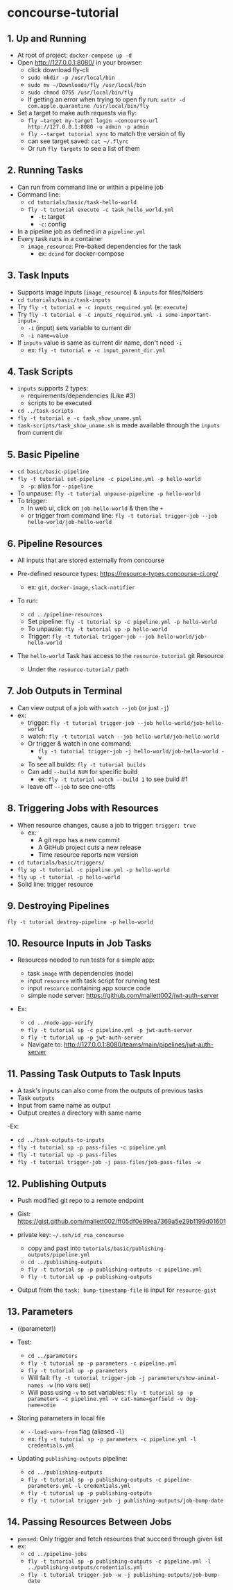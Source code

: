 # concourse-tutorial

## 1. Up and Running
- At root of project: `docker-compose up -d`
- Open http://127.0.0.1:8080/ in your browser:
    -  click download fly-cli
    - `sudo mkdir -p /usr/local/bin`
    - `sudo mv ~/Downloads/fly /usr/local/bin`
    - `sudo chmod 0755 /usr/local/bin/fly`
    - If getting an error when trying to open fly run: `xattr -d com.apple.quarantine /usr/local/bin/fly`
- Set a target to make auth requests via fly:
    - `fly —target my-target login —concourse-url http://127.0.0.1:8080 -u admin -p admin`
    - `fly --target tutorial sync` to match the version of fly
    - can see target saved: `cat ~/.flyrc`
    - Or run `fly targets` to see a list of them

## 2. Running Tasks
- Can run from command line or within a pipeline job
- Command line:
    - `cd tutorials/basic/task-hello-world`
    - `fly -t tutorial execute -c task_hello_world.yml`
        - `-t`: target
        - `-c`: config
- In a pipeline job as defined in a `pipeline.yml`
- Every task runs in a container
    - `image_resource`: Pre-baked dependencies for the task
        - ex: `dcind` for docker-compose

## 3. Task Inputs
- Supports image inputs (`image_resource`) & `inputs` for files/folders
- `cd tutorials/basic/task-inputs`
- Try `fly -t tutorial e -c inputs_required.yml` (e: `execute`)
- Try `fly -t tutorial e -c inputs_required.yml -i some-important-input=.`
    - `-i` (input) sets variable to current dir
    - `-i name=value`
- If `inputs` value is same as current dir name, don't need `-i`
    - ex: `fly -t tutorial e -c input_parent_dir.yml`

## 4. Task Scripts
- `inputs` supports 2 types:
    - requirements/dependencies (Like #3)
    - scripts to be executed
- `cd ../task-scripts`
- `fly -t tutorial e -c task_show_uname.yml`
- `task-scripts/task_show_uname.sh` is made available through the `inputs` from current dir

## 5. Basic Pipeline
- `cd basic/basic-pipeline`
- `fly -t tutorial set-pipeline -c pipeline.yml -p hello-world`
    - `-p`: alias for `--pipeline`
- To unpause: `fly -t tutorial unpause-pipeline -p hello-world`
- To trigger:
  - In web ui, click on `job-hello-world` & then the `+`
  - or trigger from command line: `fly -t tutorial trigger-job --job hello-world/job-hello-world`

## 6. Pipeline Resources
- All inputs that are stored externally from concourse
- Pre-defined resource types: https://resource-types.concourse-ci.org/
    - ex: `git`, `docker-image`, `slack-notifier`

- To run:
    - `cd ../pipeline-resources`
    - Set pipeline: `fly -t tutorial sp -c pipeline.yml -p hello-world`
    - To unpause: `fly -t tutorial up -p hello-world`
    - Trigger: `fly -t tutorial trigger-job --job hello-world/job-hello-world`

- The `hello-world` Task has access to the `resource-tutorial` git Resource
    - Under the `resource-tutorial/` path

## 7. Job Outputs in Terminal
- Can view output of a job with `watch --job` (or just `-j`)
- ex: 
    - trigger: `fly -t tutorial trigger-job --job hello-world/job-hello-world`
    - watch: `fly -t tutorial watch --job hello-world/job-hello-world`
    - Or trigger & watch in one command:
        - `fly -t tutorial trigger-job -j hello-world/job-hello-world -w`
    - To see all builds: `fly -t tutorial builds`
    - Can add `--build NUM` for specific build
        - ex: `fly -t tutorial watch --build 1` to see build #1
    - leave off `--job` to see one-offs

## 8. Triggering Jobs with Resources
- When resource changes, cause a job to trigger: `trigger: true`
    - ex:
        - A git repo has a new commit
        - A GitHub project cuts a new release
        - Time resource reports new version
- `cd tutorials/basic/triggers/`
- `fly sp -t tutorial -c pipeline.yml -p hello-world`
- `fly up -t tutorial -p hello-world`
- Solid line: trigger resource

## 9. Destroying Pipelines
`fly -t tutorial destroy-pipeline -p hello-world`

## 10. Resource Inputs in Job Tasks
- Resources needed to run tests for a simple app:
    - task `image` with dependencies (node)
    - input `resource` with task script for running test
    - input `resource` containing app source code
    - simple node server: https://github.com/mallett002/jwt-auth-server

- Ex:
    - `cd ../node-app-verify`
    - `fly -t tutorial sp -c pipeline.yml -p jwt-auth-server`
    - `fly -t tutorial up -p jwt-auth-server`
    - Navigate to: http://127.0.0.1:8080/teams/main/pipelines/jwt-auth-server
 
 ## 11. Passing Task Outputs to Task Inputs
- A task's inputs can also come from the outputs of previous tasks
- Task `outputs`
- Input from same name as output
- Output creates a directory with same name

-Ex:
   - `cd ../task-outputs-to-inputs`
   - `fly -t tutorial sp -p pass-files -c pipeline.yml`
   - `fly -t tutorial up -p pass-files`
   - `fly -t tutorial trigger-job -j pass-files/job-pass-files -w`
 
## 12. Publishing Outputs
- Push modified git repo to a remote endpoint
- Gist: https://gist.github.com/mallett002/ff05df0e99ea7369a5e29b1199d01601
- private key: `~/.ssh/id_rsa_concourse`
    - copy and past into `tutorials/basic/publishing-outputs/pipeline.yml`
    - `cd ../publishing-outputs`
    - `fly -t tutorial sp -p publishing-outputs -c pipeline.yml`
    - `fly -t tutorial up -p publishing-outputs`
    
- Output from the `task: bump-timestamp-file` is input for `resource-gist`

## 13. Parameters
- ((parameter))
- Test:
    - `cd ../parameters`
    - `fly -t tutorial sp -p parameters -c pipeline.yml`
    - `fly -t tutorial up -p parameters`
    - Will fail: `fly -t tutorial trigger-job -j parameters/show-animal-names -w` (no vars set)
    - Will pass using `-v` to set variables: `fly -t tutorial sp -p parameters -c pipeline.yml -v cat-name=garfield -v dog-name=odie`
    
- Storing parameters in local file
    - `--load-vars-from` flag (aliased `-l`)
    - ex: `fly -t tutorial sp -p parameters -c pipeline.yml -l credentials.yml`

- Updating `publishing-outputs` pipeline:
    - `cd ../publishing-outputs`
    - `fly -t tutorial sp -p publishing-outputs -c pipeline-parameters.yml -l credentials.yml`
    - `fly -t tutorial up -p publishing-outputs`
    - `fly -t tutorial trigger-job -j publishing-outputs/job-bump-date`

## 14. Passing Resources Between Jobs
- `passed`: Only trigger and fetch resources that succeed through given list
- ex:
    - `cd ../pipeline-jobs`
    - `fly -t tutorial sp -p publishing-outputs -c pipeline.yml -l ../publishing-outputs/credentials.yml`
    - `fly -t tutorial trigger-job -w -j publishing-outputs/job-bump-date`
